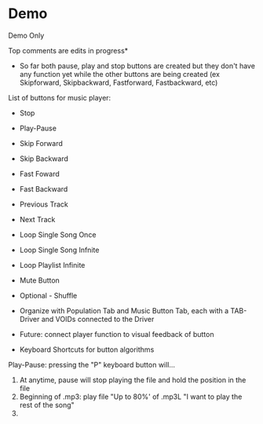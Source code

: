 # Demo

Demo Only

Top comments are edits in progress*

- So far both pause, play and stop buttons are created but they don't have any function yet while the other buttons are being created (ex Skipforward, Skipbackward, Fastforward, Fastbackward, etc)

List of buttons for music player:

- Stop
- Play-Pause
- Skip Forward
- Skip Backward
- Fast Foward
- Fast Backward
- Previous Track
- Next Track
- Loop Single Song Once
- Loop Single Song Infnite
- Loop Playlist Infinite
- Mute Button
- Optional - Shuffle

- Organize with Population Tab and Music Button Tab, each with a TAB-Driver and VOIDs connected to the Driver
- Future: connect player function to visual feedback of button
- Keyboard Shortcuts for button algorithms

Play-Pause: pressing the "P" keyboard button will...

1. At anytime, pause will stop playing the file and hold the position in the file
2. Beginning of .mp3: play file
"Up to 80%' of .mp3L "I want to play the rest of the song"
3.
